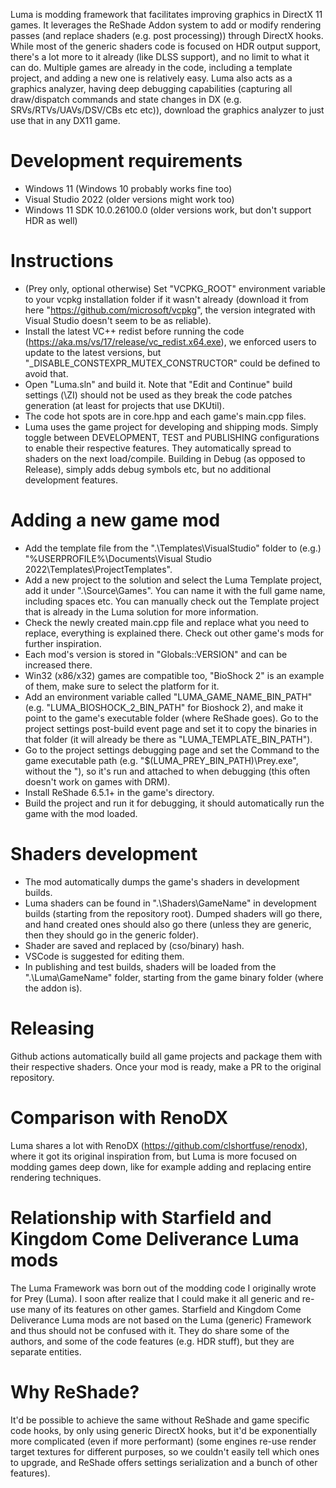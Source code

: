 Luma is modding framework that facilitates improving graphics in DirectX 11 games.
It leverages the ReShade Addon system to add or modify rendering passes (and replace shaders (e.g. post processing)) through DirectX hooks.
While most of the generic shaders code is focused on HDR output support, there's a lot more to it already (like DLSS support), and no limit to what it can do.
Multiple games are already in the code, including a template project, and adding a new one is relatively easy.
Luma also acts as a graphics analyzer, having deep debugging capabilities (capturing all draw/dispatch commands and state changes in DX (e.g. SRVs/RTVs/UAVs/DSV/CBs etc etc)), download the graphics analyzer to just use that in any DX11 game.

# Development requirements
- Windows 11 (Windows 10 probably works fine too)
- Visual Studio 2022 (older versions might work too)
- Windows 11 SDK 10.0.26100.0 (older versions work, but don't support HDR as well)

# Instructions
- (Prey only, optional otherwise) Set "VCPKG_ROOT" environment variable to your vcpkg installation folder if it wasn't already (download it from here "https://github.com/microsoft/vcpkg", the version integrated with Visual Studio doesn't seem to be as reliable).
- Install the latest VC++ redist before running the code (https://aka.ms/vs/17/release/vc_redist.x64.exe), we enforced users to update to the latest versions, but "_DISABLE_CONSTEXPR_MUTEX_CONSTRUCTOR" could be defined to avoid that.
- Open "Luma.sln" and build it. Note that "Edit and Continue" build settings (\ZI) should not be used as they break the code patches generation (at least for projects that use DKUtil).
- The code hot spots are in core.hpp and each game's main.cpp files.
- Luma uses the game project for developing and shipping mods. Simply toggle between DEVELOPMENT, TEST and PUBLISHING configurations to enable their respective features. They automatically spread to shaders on the next load/compile. Building in Debug (as opposed to Release), simply adds debug symbols etc, but no additional development features.

# Adding a new game mod
- Add the template file from the ".\Templates\VisualStudio" folder to (e.g.) "%USERPROFILE%\Documents\Visual Studio 2022\Templates\ProjectTemplates".
- Add a new project to the solution and select the Luma Template project, add it under ".\Source\Games". You can name it with the full game name, including spaces etc. You can manually check out the Template project that is already in the Luma solution for more information.
- Check the newly created main.cpp file and replace what you need to replace, everything is explained there. Check out other game's mods for further inspiration.
- Each mod's version is stored in "Globals::VERSION" and can be increased there.
- Win32 (x86/x32) games are compatible too, "BioShock 2" is an example of them, make sure to select the platform for it.
- Add an environment variable called "LUMA_GAME_NAME_BIN_PATH" (e.g. "LUMA_BIOSHOCK_2_BIN_PATH" for Bioshock 2), and make it point to the game's executable folder (where ReShade goes). Go to the project settings post-build event page and set it to copy the binaries in that folder (it will already be there as "LUMA_TEMPLATE_BIN_PATH").
- Go to the project settings debugging page and set the Command to the game executable path (e.g. "$(LUMA_PREY_BIN_PATH)\Prey.exe", without the "), so it's run and attached to when debugging (this often doesn't work on games with DRM).
- Install ReShade 6.5.1+ in the game's directory.
- Build the project and run it for debugging, it should automatically run the game with the mod loaded.

# Shaders development
- The mod automatically dumps the game's shaders in development builds.
- Luma shaders can be found in ".\Shaders\GameName" in development builds (starting from the repository root). Dumped shaders will go there, and hand created ones should also go there (unless they are generic, then they should go in the generic folder).
- Shader are saved and replaced by (cso/binary) hash.
- VSCode is suggested for editing them.
- In publishing and test builds, shaders will be loaded from the ".\Luma\GameName" folder, starting from the game binary folder (where the addon is).

# Releasing
Github actions automatically build all game projects and package them with their respective shaders.
Once your mod is ready, make a PR to the original repository.

# Comparison with RenoDX
Luma shares a lot with RenoDX (https://github.com/clshortfuse/renodx), where it got its original inspiration from, but Luma is more focused on modding games deep down, like for example adding and replacing entire rendering techniques.

# Relationship with Starfield and Kingdom Come Deliverance Luma mods
The Luma Framework was born out of the modding code I originally wrote for Prey (Luma). I soon after realize that I could make it all generic and re-use many of its features on other games.
Starfield and Kingdom Come Deliverance Luma mods are not based on the Luma (generic) Framework and thus should not be confused with it. They do share some of the authors, and some of the code features (e.g. HDR stuff), but they are separate entities.

# Why ReShade?
It'd be possible to achieve the same without ReShade and game specific code hooks, by only using generic DirectX hooks, but it'd be exponentially more complicated (even if more performant) (some engines re-use render target textures for different purposes, so we couldn't easily tell which ones to upgrade, and ReShade offers settings serialization and a bunch of other features).
